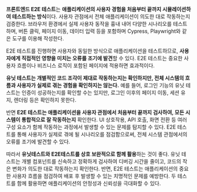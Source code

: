 <strong>프론트엔드 E2E 테스트</strong>는 <strong>애플리케이션의 사용자 경험을 처음부터 끝까지 시뮬레이션하여 테스트하는 방식</strong>이다.
사용자 관점에서 전체 애플리케이션이 의도한 대로 작동하는지 검증한다.
브라우저 환경에서 실제 사용자 동작을 흉내 내어 다양한 시나리오를 테스트하며, 버튼 클릭, 페이지 이동, 데이터 입력 등을 포함하며 Cypress, Playwright와 같은 도구를 이용해 작성한다.

E2E 테스트를 진행하면 사용자와 동일한 방식으로 애플리케이션을 테스트하므로, <strong>사용자에게 직접적인 영향을 미치는 오류를 조기에 발견</strong>할 수 있다.
E2E 테스트는 중요한 사용자 흐름이나 비즈니스 로직이 포함된 페이지에 적용하면 효과적이다.

<strong>유닛 테스트는 개별적인 코드 조각이 제대로 작동하는지는 확인하지만, 전체 시스템의 흐름과 사용자가 실제로 겪는 경험을 확인하지는 않는다.</strong> 
예를 들어, 로그인 기능의 유닛 테스트는 인증이 성공하는지를 확인할 수는 있지만, 로그인 이후의 페이지 이동, 세션 유지, 렌더링 등은 확인하지 못한다.

반면 <strong>E2E 테스트는 애플리케이션을 사용자 관점에서 처음부터 끝까지 검사하여, 모든 시스템이 통합적으로 잘 작동하는지</strong> 확인한다. UI 상호작용, API 호출, 화면 전환 등 여러 구성 요소가 함께 작동하는 과정에서 발생할 수 있는 문제를 탐지할 수 있다.
E2E 테스트를 통해 사용자가 실제로 겪에 될 시나리오를 점검함으로써, 전체 시스템 관점에서의 오류를 조기에 발견할 수 있다.

따라서 <strong>유닛테스트와 E2E테스트를 상호 보완적으로 함께 활용</strong>하는 것이 좋다.
유닛 테스트는 개별 컴포넌트를 신속하고 정확하게 검사하여 디버깅 시간을 줄이고, 코드의 작은 변화가 의도한 대로 작동하는지 확인한다.
반면, E2E 테스트는 애플리케이션의 중요한 사용자 흐름을 점검하여 배포 후 발생할 수 있는 치명적인 문제를 예방한다.
두 테스트를 함께 활용하면 애플리케이션의 안정성과 신뢰성을 극대화할 수 있다.
